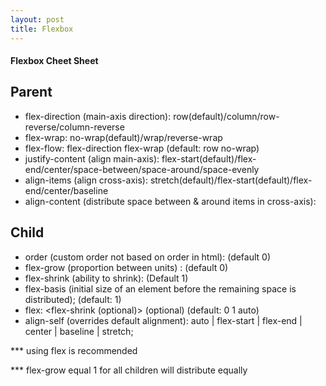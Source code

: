 ```yaml
---
layout: post
title: Flexbox
---
```


#### Flexbox Cheet Sheet

## Parent
* flex-direction (main-axis direction): row(default)/column/row-reverse/column-reverse
* flex-wrap: no-wrap(default)/wrap/reverse-wrap
* flex-flow: flex-direction flex-wrap (default: row no-wrap)
* justify-content (align main-axis): flex-start(default)/flex-end/center/space-between/space-around/space-evenly
* align-items (align cross-axis): stretch(default)/flex-start(default)/flex-end/center/baseline
* align-content (distribute space between & around items in cross-axis): 

## Child
* order (custom order not based on order in html): <int> (default 0)
* flex-grow (proportion between units) : <int> (default 0)
* flex-shrink (ability to shrink): <int> (Default 1)
* flex-basis (initial size of an element before the remaining space is distributed); (default: 1)
* flex:  <flex-grow> <flex-shrink (optional)> <flex-basis> (optional)  (default: 0 1 auto)
* align-self (overrides default alignment): auto | flex-start | flex-end | center | baseline | stretch;


*** using flex is recommended 


*** flex-grow equal 1 for all children will distribute equally

